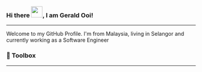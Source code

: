 ### Hi there <img src="https://raw.githubusercontent.com/MartinHeinz/MartinHeinz/master/wave.gif" width="30px">, I am Gerald Ooi!
---
Welcome to my GitHub Profile. I'm from Malaysia, living in Selangor and currently working as a Software Engineer

### 🧰 Toolbox
---


<!--
**geraldooi/geraldooi** is a ✨ _special_ ✨ repository because its `README.md` (this file) appears on your GitHub profile.

Here are some ideas to get you started:

- 🔭 I’m currently working on ...
- 🌱 I’m currently learning ...
- 👯 I’m looking to collaborate on ...
- 🤔 I’m looking for help with ...
- 💬 Ask me about ...
- 📫 How to reach me: ...
- 😄 Pronouns: ...
- ⚡ Fun fact: ...
-->
